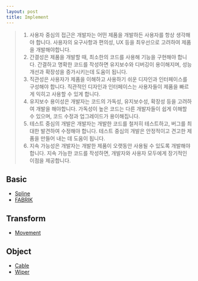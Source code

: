 ```yaml
---
layout: post
title: Implement
---
```


> 1. 사용자 중심의 접근은 개발자는 어떤 제품을 개발하든 사용자를 항상 생각해야 합니다. 사용자의 요구사항과 편의성, UX 등을 최우선으로 고려하여 제품을 개발해야합니다.
> 2. 간결성은 제품을 개발할 때, 최소한의 코드를 사용해 기능을 구현해야 합니다. 간결하고 명확한 코드를 작성하면 유지보수와 디버깅이 용이해지며, 성능 개선과 확장성을 증가시키는데 도움이 됩니다.
> 3. 직관성은 사용자가 제품을 이해하고 사용하기 쉬운 디자인과 인터페이스를 구성해야 합니다. 직관적인 디자인과 인터페이스는 사용자들이 제품을 빠르게 익히고 사용할 수 있게 합니다.
> 4. 유지보수 용이성은 개발자는 코드의 가독성, 유지보수성, 확장성 등을 고려하여 개발을 해야합니다. 가독성이 높은 코드는 다른 개발자들이 쉽게 이해할 수 있으며, 코드 수정과 업그레이드가 용이해집니다.
> 5. 테스트 중심의 개발은 개발자는 개발한 코드를 철저히 테스트하고, 버그를 최대한 발견하여 수정해야 합니다. 테스트 중심의 개발은 안정적이고 견고한 제품을 만들어 내는 데 도움이 됩니다.
> 6. 지속 가능성은 개발자는 개발한 제품이 오랫동안 사용될 수 있도록 개발해야 합니다. 지속 가능한 코드를 작성하면, 개발자와 사용자 모두에게 장기적인 이점을 제공합니다.

## Basic

* [Spline](/posts_implement/Spline)
* [FABRIK](/posts_implement/FABRIK)

## Transform

* [Movement](/posts_implement/Transform_Movement)

## Object

* [Cable](/posts_implement/Cable)
* [Wiper](/posts_implement/Wiper)
